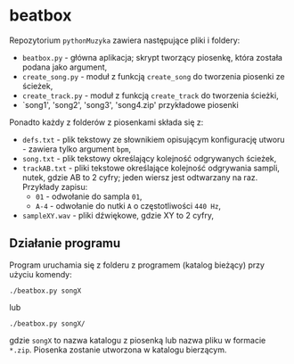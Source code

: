 beatbox
======================

Repozytorium `pythonMuzyka` zawiera następujące pliki i foldery:
  * `beatbox.py` - główna aplikacja; skrypt tworzący piosenkę, która została podana jako argument,
  * `create_song.py` - moduł z funkcją `create_song` do tworzenia piosenki ze ścieżek,
  * `create_track.py` - moduł z funkcją `create_track` do tworzenia ścieżki,
  * `song1', 'song2', 'song3', 'song4.zip' przykładowe piosenki 

Ponadto każdy z folderów z piosenkami składa się z:
  * `defs.txt` - plik tekstowy ze słownikiem opisującym konfigurację utworu - zawiera tylko argument `bpm`,
  * `song.txt` - plik tekstowy określający kolejność odgrywanych ścieżek,
  * `trackAB.txt` - pliki tekstowe określające kolejność odgrywania sampli, nutek, gdzie AB to 2 cyfry; jeden wiersz jest odtwarzany na raz. Przykłady zapisu:
     * `01` - odwołanie do sampla `01`,
     * `A-4` - odwołanie do nutki `A` o częstotliwości `440 Hz`,
  * `sampleXY.wav` - pliki dźwiękowe, gdzie XY to 2 cyfry,


Działanie programu
------------------
   
Program uruchamia się z folderu z programem (katalog bieżący) przy użyciu komendy:

```
./beatbox.py songX
```
lub 
```
./beatbox.py songX/
```
gdzie `songX` to nazwa katalogu z piosenką lub nazwa pliku w formacie `*.zip`.
Piosenka zostanie utworzona w katalogu bierzącym. 
